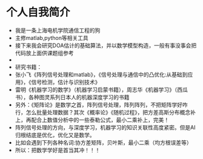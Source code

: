 # 个人自我简介
* 我是一条上海电机学院通信工程的狗
* 主修matlab,python等相关工具
* 接下来我会研究DOA估计的基础算法，并以数学模型构造，一般有事没事会把代码放上面供课题组参考
*
* 研究书籍：
* 张小飞《阵列信号处理和matlab》，《信号处理与通信中的凸优化:从基础到应用》，《信号检测，估计与识别技术》
* 雷明《机器学习的数学》（机器学习启蒙书籍），周志华《机器学习》（西瓜书），各种图灵系列日本人的机器深度学习的书籍
* 另外：《矩阵论》是数学之首，阵列信号处理，阵列阵列，不把矩阵学好咋行，怎么批量处理数据？其次《概率论》《随机过程》，把方差高斯分布概念补上，再配合上数值分析中的一些泰勒公式，最小二乘补上，完美！
* 阵列信号处理的方向，与深度学习，机器学习的知识关联性高度紧密。但是AI归根结底是优化，优化又是数学。
* 比如会遇到下列各种名词:协方差矩阵，贝叶斯，最小二乘（均方根误差等）
* 所以：把数学学好是首当其冲！！！
